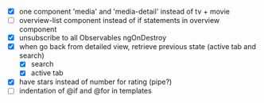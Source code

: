 - [x] one component 'media' and 'media-detail' instead of tv + movie
- [ ] overview-list component instead of if statements in overview component
- [x] unsubscribe to all Observables ngOnDestroy
- [x] when go back from detailed view, retrieve previous state (active tab and search)
  - [x] search
  - [x] active tab
- [x] have stars instead of number for rating (pipe?)
- [ ] indentation of @if and @for in templates
